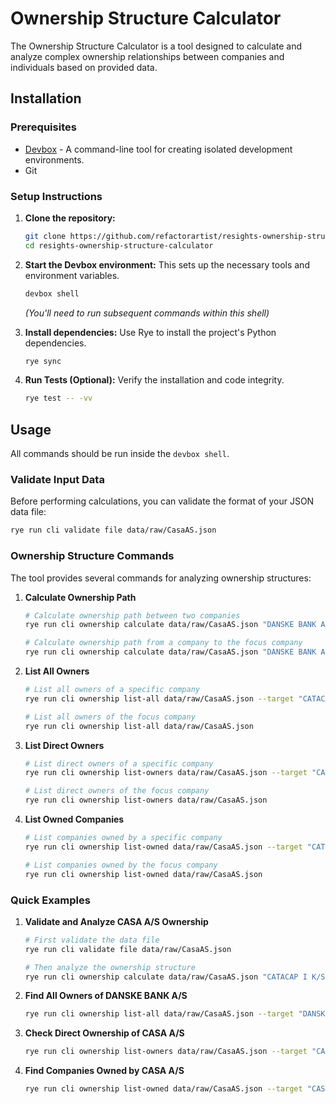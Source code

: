 # Ownership Structure Calculator

The Ownership Structure Calculator is a tool designed to calculate and analyze complex ownership relationships between companies and individuals based on provided data.

## Installation

### Prerequisites

-   [Devbox](https://www.jetify.com/docs/devbox/installing_devbox/) - A command-line tool for creating isolated development environments.
-   Git

### Setup Instructions

1.  **Clone the repository:**
    ```bash
    git clone https://github.com/refactorartist/resights-ownership-structure-calculator.git
    cd resights-ownership-structure-calculator
    ```

2.  **Start the Devbox environment:** This sets up the necessary tools and environment variables.
    ```bash
    devbox shell
    ```
    *(You'll need to run subsequent commands within this shell)*

3.  **Install dependencies:** Use Rye to install the project's Python dependencies.
    ```bash
    rye sync
    ```

4.  **Run Tests (Optional):** Verify the installation and code integrity.
    ```bash
    rye test -- -vv
    ```

## Usage

All commands should be run inside the `devbox shell`.

### Validate Input Data

Before performing calculations, you can validate the format of your JSON data file:

```bash
rye run cli validate file data/raw/CasaAS.json
```

### Ownership Structure Commands

The tool provides several commands for analyzing ownership structures:

1. **Calculate Ownership Path**
   ```bash
   # Calculate ownership path between two companies
   rye run cli ownership calculate data/raw/CasaAS.json "DANSKE BANK A/S" --target "CASA A/S"
   ```
   
   ```bash
   # Calculate ownership path from a company to the focus company
   rye run cli ownership calculate data/raw/CasaAS.json "DANSKE BANK A/S"
   ```

2. **List All Owners**
   ```bash
   # List all owners of a specific company
   rye run cli ownership list-all data/raw/CasaAS.json --target "CATACAP I K/S"
   ```
   
   ```bash
   # List all owners of the focus company
   rye run cli ownership list-all data/raw/CasaAS.json
   ```

3. **List Direct Owners**
   ```bash
   # List direct owners of a specific company
   rye run cli ownership list-owners data/raw/CasaAS.json --target "CATACAP I K/S"
   ```
   
   ```bash
   # List direct owners of the focus company
   rye run cli ownership list-owners data/raw/CasaAS.json
   ```

4. **List Owned Companies**
   ```bash
   # List companies owned by a specific company
   rye run cli ownership list-owned data/raw/CasaAS.json --target "CATACAP I K/S"
   ```
   
   ```bash
   # List companies owned by the focus company
   rye run cli ownership list-owned data/raw/CasaAS.json
   ```

### Quick Examples

1. **Validate and Analyze CASA A/S Ownership**
   ```bash
   # First validate the data file
   rye run cli validate file data/raw/CasaAS.json
   ```
   
   ```bash
   # Then analyze the ownership structure
   rye run cli ownership calculate data/raw/CasaAS.json "CATACAP I K/S"
   ```

2. **Find All Owners of DANSKE BANK A/S**
   ```bash
   rye run cli ownership list-all data/raw/CasaAS.json --target "DANSKE BANK A/S"
   ```

3. **Check Direct Ownership of CASA A/S**
   ```bash
   rye run cli ownership list-owners data/raw/CasaAS.json --target "CASA A/S"
   ```

4. **Find Companies Owned by CASA A/S**
   ```bash
   rye run cli ownership list-owned data/raw/CasaAS.json --target "CASA A/S"
   ```

